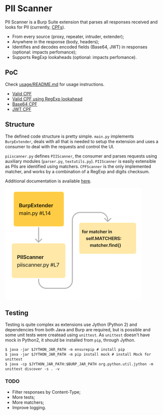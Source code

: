 # PII Scanner

PII Scanner is a Burp Suite extension that parses all responses received and looks for PII (currently, [CPFs](https://pt.wikipedia.org/wiki/Cadastro_de_Pessoas_F%C3%ADsicas)).
- From every source (proxy, repeater, intruder, extender);
- Anywhere in the response (body, headers);
- Identifies and decodes encoded fields (Base64, JWT) in responses (optional: impacts perfomance);
- Supports RegExp lookaheads (optional: impacts perfomance).

## PoC
Check [usage/README.md](usage/README.md) for usage instructions.
- [Valid CPF](http://i.geraldino2.com/dr?status=200&body=12345678909)
- [Valid CPF using RegExp lookahead](http://i.geraldino2.com/dr?status=200&body=000000000000012345678909)
- [Base64 CPF](http://i.geraldino2.com/dr?status=200&body=MTIzNDU2Nzg5MDkK)
- [JWT CPF](http://i.geraldino2.com/dr?status=200&body=eyJ0eXAiOiJKV1QiLCJhbGciOiJIUzI1NiJ9.eyJpc3MiOiJPbmxpbmUgSldUIEJ1aWxkZXIiLCJpYXQiOjE3MTYzNDQyNjQsImV4cCI6MTc0Nzg4MDI2NCwiYXVkIjoid3d3LmV4YW1wbGUuY29tIiwic3ViIjoianJvY2tldEBleGFtcGxlLmNvbSIsIkdpdmVuTmFtZSI6IkpvaG5ueSIsIlN1cm5hbWUiOiJSb2NrZXQiLCJFbWFpbCI6Impyb2NrZXRAZXhhbXBsZS5jb20iLCJSb2xlIjpbIk1hbmFnZXIiLCJQcm9qZWN0IEFkbWluaXN0cmF0b3IiXSwiQ1BGIjoiMTIzLjQ1Ni43ODktMDkifQ.HqZt_Oa3bjdHkoBCPshaBitF6a6WaXFWn2JevRbVSy8)

## Structure
The defined code structure is pretty simple. `main.py` implements `BurpExtender`, deals with all that is needed to setup the extension and uses a consumer to deal with the requests and control the UI.

`piiscanner.py` defines `PIIScanner`, the consumer and parses requests using auxiliary modules (`parser.py`, `textutils.py`). `PIIScanner` is easily extensible as PIIs are identified using matchers. `CPFScanner` is the only implemented matcher, and works by a combination of a RegExp and digits checksum.

Additional documentation is available [here](docs.md).

![image](codestructure.png)

## Testing
Testing is quite complex as extensions use Jython (Python 2) and dependencies from both Java and Burp are required, but is possible and some unit tests were createad using `unittest`. As `unittest` doesn't have mock in Python2, it should be installed from `pip`, through Jython.
```
$ java -jar $JYTHON_JAR_PATH -m ensurepip # install pip
$ java -jar $JYTHON_JAR_PATH -m pip install mock # install Mock for unittest
$ java -cp $JYTHON_JAR_PATH:$BURP_JAR_PATH org.python.util.jython -m unittest discover -s . -v
```

### TODO
- Filter responses by Content-Type;
- More tests;
- More matchers;
- Improve logging.

